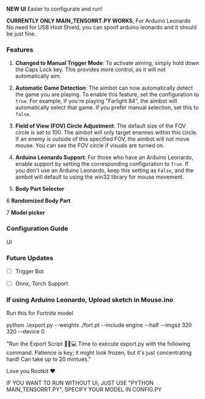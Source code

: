 **NEW UI** Easier to configurate and run!

**CURRENTLY ONLY MAIN_TENSORRT.PY WORKS**, For Arduino Leonardo No need for USB Host Shield, you can spoof arduino leonardo and it should be just fine.

### Features

1. **Changed to Manual Trigger Mode**: To activate aiming, simply hold down the Caps Lock key. This provides more control, as it will not automatically aim.

2. **Automatic Game Detection**: The aimbot can now automatically detect the game you are playing. To enable this feature, set the configuration to `true`. For example, if you're playing "Farlight 84", the aimbot will automatically select that game. If you prefer manual selection, set this to `false`.

3. **Field of View (FOV) Circle Adjustment**: The default size of the FOV circle is set to 100. The aimbot will only target enemies within this circle. If an enemy is outside of this specified FOV, the aimbot will not move mouse. You can see the FOV circle if visuals are turned on.

4. **Arduino Leonardo Support**: For those who have an Arduino Leonardo, enable support by setting the corresponding configuration to `True`. If you don't use an Arduino Leonardo, keep this setting as `False`, and the aimbot will default to using the win32 library for mouse movement.

5. **Body Part Selector**

6 **Randomized Body Part**

7 **Model picker**

### Configuration Guide

UI

### Future Updates

- [ ] Trigger Bot
- [ ] Onnx, Torch Support


### If using Arduino Leonardo, Upload sketch in Mouse.ino

Run this for Fortnite model

python .\export.py --weights ./fort.pt --include engine --half --imgsz 320 320 --device 0

"Run the Export Script 🏃‍♂️💻 Time to execute export.py with the following command. Patience is key; it might look frozen, but it's just concentrating hard! Can take up to 20 mintues."

Love you Rootkit ❤️


IF YOU WANT TO RUN WITHOUT UI, JUST USE "PYTHON MAIN_TENSORRT.PY", SPECIFY YOUR MODEL IN CONFIG.PY
